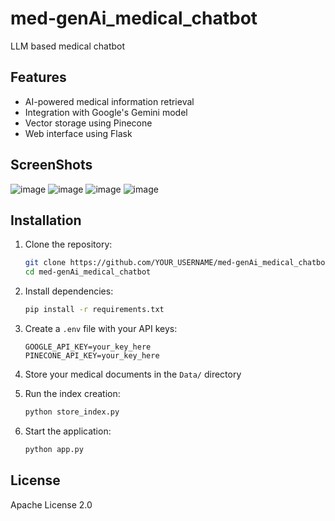 # med-genAi_medical_chatbot
LLM based medical chatbot

## Features
- AI-powered medical information retrieval
- Integration with Google's Gemini model
- Vector storage using Pinecone
- Web interface using Flask

## ScreenShots
![image](https://github.com/user-attachments/assets/b774c93e-7a94-4787-904d-f840858d0405)
![image](https://github.com/user-attachments/assets/baa469dd-61dd-41f0-8f2c-ef2ef829d116)
![image](https://github.com/user-attachments/assets/ce99e87e-a89e-44a6-a168-cde376715ed0)
![image](https://github.com/user-attachments/assets/c5ad7ac1-7f75-4067-a375-9d4ed4cd091b)


## Installation
1. Clone the repository:
   ```bash
   git clone https://github.com/YOUR_USERNAME/med-genAi_medical_chatbot.git
   cd med-genAi_medical_chatbot
   ```

2. Install dependencies:
   ```bash
   pip install -r requirements.txt
   ```

3. Create a `.env` file with your API keys:
   ```
   GOOGLE_API_KEY=your_key_here
   PINECONE_API_KEY=your_key_here
   ```

4. Store your medical documents in the `Data/` directory

5. Run the index creation:
   ```bash
   python store_index.py
   ```

6. Start the application:
   ```bash
   python app.py
   ```

## License
Apache License 2.0
